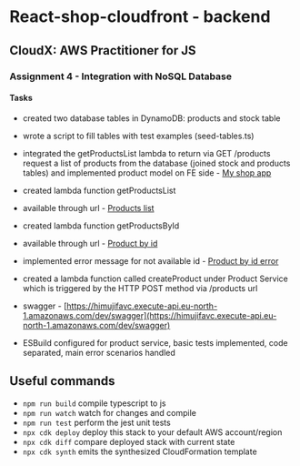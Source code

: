 # React-shop-cloudfront - backend

## CloudX: AWS Practitioner for JS

### Assignment 4 - Integration with NoSQL Database

#### Tasks

- created two database tables in DynamoDB: products and stock table
- wrote a script to fill tables with test examples (seed-tables.ts)
- integrated the getProductsList lambda to return via GET /products request a list of products from the database (joined stock and products tables) and implemented product model on FE side - [My shop app](https://d1kq5q0usw740u.cloudfront.net)

- created lambda function getProductsList
- available through url - [Products list](https://himujifavc.execute-api.eu-north-1.amazonaws.com/dev/products)

- created lambda function getProductsById
- available through url - [Product by id](https://himujifavc.execute-api.eu-north-1.amazonaws.com/dev/products/f1e29929-44cf-400a-b9bf-edcb050e32ab)
- implemented error message for not available id - [Product by id error](https://himujifavc.execute-api.eu-north-1.amazonaws.com/dev/products/99)

- created a lambda function called createProduct under Product Service which is triggered by the HTTP POST method via /products url

- swagger - [https://himujifavc.execute-api.eu-north-1.amazonaws.com/dev/swagger](https://himujifavc.execute-api.eu-north-1.amazonaws.com/dev/swagger)

- ESBuild configured for product service, basic tests implemented, code separated, main error scenarios handled

##

## Useful commands

- `npm run build` compile typescript to js
- `npm run watch` watch for changes and compile
- `npm run test` perform the jest unit tests
- `npx cdk deploy` deploy this stack to your default AWS account/region
- `npx cdk diff` compare deployed stack with current state
- `npx cdk synth` emits the synthesized CloudFormation template
